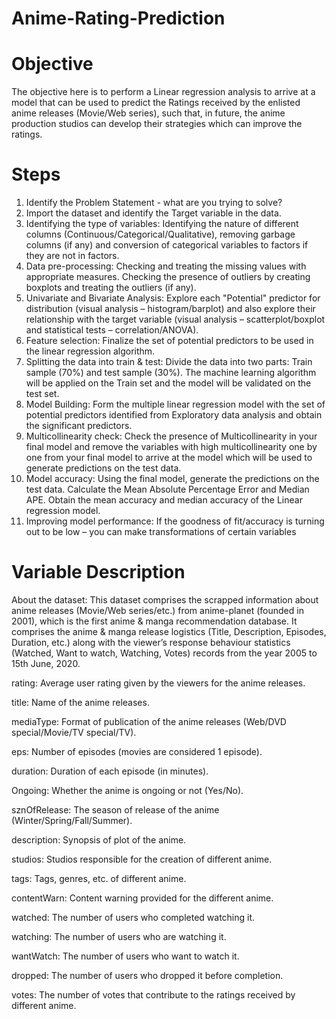 # Anime-Rating-Prediction
# Objective
The objective here is to perform a Linear regression analysis to arrive at a
model that can be used to predict the Ratings received by the enlisted
anime releases (Movie/Web series), such that, in future, the anime
production studios can develop their strategies which can improve the
ratings.

# Steps 

1. Identify the Problem Statement - what are you trying to solve?
2. Import the dataset and identify the Target variable in the data.
3. Identifying the type of variables: Identifying the nature of different
columns (Continuous/Categorical/Qualitative), removing garbage
columns (if any) and conversion of categorical variables to factors if they
are not in factors.
4. Data pre-processing: Checking and treating the missing values with
appropriate measures. Checking the presence of outliers by creating
boxplots and treating the outliers (if any).
5. Univariate and Bivariate Analysis: Explore each &quot;Potential&quot; predictor
for distribution (visual analysis – histogram/barplot) and also explore their
relationship with the target variable (visual analysis – scatterplot/boxplot
and statistical tests – correlation/ANOVA).
6. Feature selection: Finalize the set of potential predictors to be used in
the linear regression algorithm.
7. Splitting the data into train &amp; test: Divide the data into two parts: Train
sample (70%) and test sample (30%). The machine learning algorithm
will be applied on the Train set and the model will be validated on the test
set.
8. Model Building: Form the multiple linear regression model with the set
of potential predictors identified from Exploratory data analysis and
obtain the significant predictors.
9. Multicollinearity check: Check the presence of Multicollinearity in your
final model and remove the variables with high multicollinearity one by
one from your final model to arrive at the model which will be used to
generate predictions on the test data.
10. Model accuracy: Using the final model, generate the predictions on the
test data. Calculate the Mean Absolute Percentage Error and Median
APE. Obtain the mean accuracy and median accuracy of the Linear
regression model.
11. Improving model performance: If the goodness of fit/accuracy is
turning out to be low – you can make transformations of certain variables

# Variable Description
About the dataset: This dataset comprises the scrapped information
about anime releases (Movie/Web series/etc.) from anime-planet
(founded in 2001), which is the first anime &amp; manga recommendation
database. It comprises the anime &amp; manga release logistics (Title,
Description, Episodes, Duration, etc.) along with the viewer’s response
behaviour statistics (Watched, Want to watch, Watching, Votes) records
from the year 2005 to 15th June, 2020.

rating: Average user rating given by the viewers for the anime releases.

title: Name of the anime releases.

mediaType: Format of publication of the anime releases (Web/DVD
special/Movie/TV special/TV).

eps: Number of episodes (movies are considered 1 episode).

duration: Duration of each episode (in minutes).

Ongoing: Whether the anime is ongoing or not (Yes/No).

sznOfRelease: The season of release of the anime
(Winter/Spring/Fall/Summer).

description: Synopsis of plot of the anime.

studios: Studios responsible for the creation of different anime.

tags: Tags, genres, etc. of different anime.

contentWarn: Content warning provided for the different anime.

watched: The number of users who completed watching it.

watching: The number of users who are watching it.

wantWatch: The number of users who want to watch it.

dropped: The number of users who dropped it before completion.

votes: The number of votes that contribute to the ratings received by
different anime.
